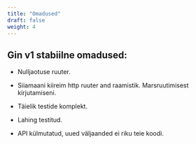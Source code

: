 ```yaml
---
title: "Omadused"
draft: false
weight: 4
---
```


## Gin v1 stabiilne omadused:

- Nulljaotuse ruuter.

- Siiamaani kiireim http ruuter and raamistik. Marsruutimisest kirjutamiseni.

- Täielik testide komplekt.

- Lahing testitud.

- API külmutatud, uued väljaanded ei riku teie koodi.
